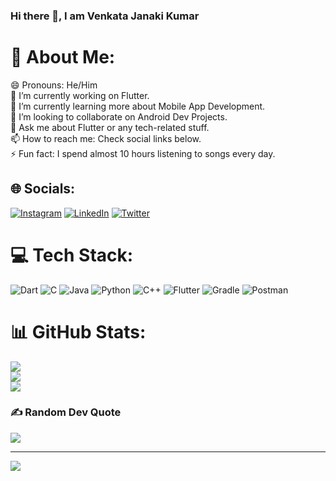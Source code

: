###                                    Hi there 👋, I am Venkata Janaki Kumar

# 💫 About Me:
😄 Pronouns: He/Him<br>🔭 I’m currently working on Flutter.<br>🌱 I’m currently learning more about Mobile App Development.<br>👯 I’m looking to collaborate on Android Dev Projects.<br>💬 Ask me about Flutter or any tech-related stuff.<br>📫 How to reach me: Check social links below.<br>⚡ Fun fact: I spend almost 10 hours listening to songs every day.


## 🌐 Socials:
[![Instagram](https://img.shields.io/badge/Instagram-%23E4405F.svg?logo=Instagram&logoColor=white)](https://instagram.com/gvj_kumar_2204) [![LinkedIn](https://img.shields.io/badge/LinkedIn-%230077B5.svg?logo=linkedin&logoColor=white)](https://linkedin.com/in/https://www.linkedin.com/in/venkata-janaki-kumar-gorle-980a5b230/) [![Twitter](https://img.shields.io/badge/Twitter-%231DA1F2.svg?logo=Twitter&logoColor=white)](https://twitter.com/GVJ_kumar2004) 

# 💻 Tech Stack:
![Dart](https://img.shields.io/badge/dart-%230175C2.svg?style=for-the-badge&logo=dart&logoColor=white) ![C](https://img.shields.io/badge/c-%2300599C.svg?style=for-the-badge&logo=c&logoColor=white) ![Java](https://img.shields.io/badge/java-%23ED8B00.svg?style=for-the-badge&logo=java&logoColor=white) ![Python](https://img.shields.io/badge/python-3670A0?style=for-the-badge&logo=python&logoColor=ffdd54) ![C++](https://img.shields.io/badge/c++-%2300599C.svg?style=for-the-badge&logo=c%2B%2B&logoColor=white) ![Flutter](https://img.shields.io/badge/Flutter-%2302569B.svg?style=for-the-badge&logo=Flutter&logoColor=white) ![Gradle](https://img.shields.io/badge/Gradle-02303A.svg?style=for-the-badge&logo=Gradle&logoColor=white) ![Postman](https://img.shields.io/badge/Postman-FF6C37?style=for-the-badge&logo=postman&logoColor=white)
# 📊 GitHub Stats:
![](https://github-readme-stats.vercel.app/api?username=gvjkumar2004&theme=dark&hide_border=false&include_all_commits=false&count_private=false)<br/>
![](https://github-readme-streak-stats.herokuapp.com/?user=gvjkumar2004&theme=dark&hide_border=false)<br/>
![](https://github-readme-stats.vercel.app/api/top-langs/?username=gvjkumar2004&theme=dark&hide_border=false&include_all_commits=false&count_private=false&layout=compact)

### ✍️ Random Dev Quote
![](https://quotes-github-readme.vercel.app/api?type=horizontal&theme=radical)

---
[![](https://visitcount.itsvg.in/api?id=gvjkumar2004&icon=0&color=12)](https://visitcount.itsvg.in)

<!-- Proudly created with GPRM ( https://gprm.itsvg.in ) -->
